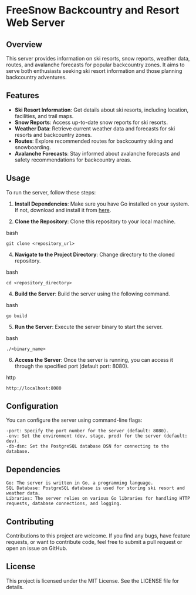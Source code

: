 # FreeSnow Backcountry and Resort Web Server

## Overview

This server provides information on ski resorts, snow reports, weather data, routes, and avalanche forecasts for popular backcountry zones. It aims to serve both enthusiasts seeking ski resort information and those planning backcountry adventures.

## Features

- **Ski Resort Information**: Get details about ski resorts, including location, facilities, and trail maps.
- **Snow Reports**: Access up-to-date snow reports for ski resorts.
- **Weather Data**: Retrieve current weather data and forecasts for ski resorts and backcountry zones.
- **Routes**: Explore recommended routes for backcountry skiing and snowboarding.
- **Avalanche Forecasts**: Stay informed about avalanche forecasts and safety recommendations for backcountry areas.

## Usage

To run the server, follow these steps:

1. **Install Dependencies**: Make sure you have Go installed on your system. If not, download and install it from [here](https://golang.org/dl/).

2. **Clone the Repository**: Clone this repository to your local machine.

bash

    git clone <repository_url>

4. **Navigate to the Project Directory**: Change directory to the cloned repository.

bash

    cd <repository_directory>

4. **Build the Server**: Build the server using the following command.

bash

    go build

5. **Run the Server**: Execute the server binary to start the server.

bash

    ./<binary_name>

6. **Access the Server**: Once the server is running, you can access it through the specified port (default port: 8080).

http

    http://localhost:8080

## Configuration

You can configure the server using command-line flags:

    -port: Specify the port number for the server (default: 8080).
    -env: Set the environment (dev, stage, prod) for the server (default: dev).
    -db-dsn: Set the PostgreSQL database DSN for connecting to the database.

## Dependencies

    Go: The server is written in Go, a programming language.
    SQL Database: PostgreSQL database is used for storing ski resort and weather data.
    Libraries: The server relies on various Go libraries for handling HTTP requests, database connections, and logging.

## Contributing

Contributions to this project are welcome. If you find any bugs, have feature requests, or want to contribute code, feel free to submit a pull request or open an issue on GitHub.

## License

This project is licensed under the MIT License. See the LICENSE file for details.

